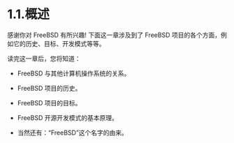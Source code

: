 # 1.1.概述

感谢你对 FreeBSD 有所兴趣! 下面这一章涉及到了 FreeBSD 项目的各个方面，例如它的历史、目标、开发模式等等。

读完这一章后，您将知道：

- FreeBSD 与其他计算机操作系统的关系。

- FreeBSD 项目的历史。

- FreeBSD 项目的目标。

- FreeBSD 开源开发模式的基本原理。

- 当然还有：“FreeBSD”这个名字的由来。
